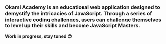 ### Okami Academy is an educational web application designed to demystify the intricacies of JavaScript. Through a series of interactive coding challenges, users can challenge themselves to level up their skills and become JavaScript Masters.

**Work in progress, stay tuned 😊**